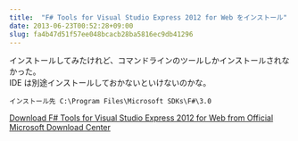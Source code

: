 ```yaml
---
title:  "F# Tools for Visual Studio Express 2012 for Web をインストール"
date: 2013-06-23T00:52:28+09:00
slug: fa4b47d51f57ee048bcacb28ba5816ec9db41296
---
```


インストールしてみたけれど、コマンドラインのツールしかインストールされなかった。  
IDE は別途インストールしておかないといけないのかな。  

`インストール先 C:\Program Files\Microsoft SDKs\F#\3.0`

[Download F# Tools for Visual Studio Express 2012 for Web from Official Microsoft Download Center](http://www.microsoft.com/en-us/download/details.aspx?id=34675 "Download F# Tools for Visual Studio Express 2012 for Web from Official Microsoft Download Center")
